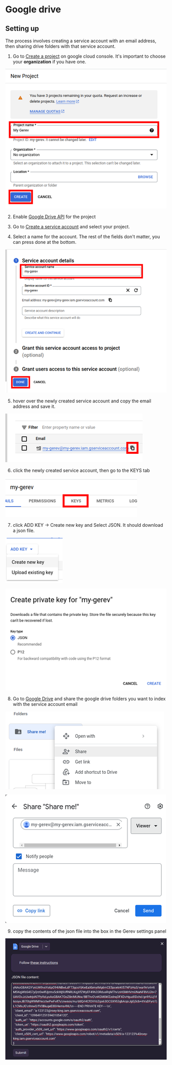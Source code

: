 # Google drive

## Setting up

The process involves creating a service account with an email address, then sharing drive folders with that service account.

1. Go to [Create a project](https://console.cloud.google.com/projectcreate?previousPage=%2Fprojectselector2%2Fiam-admin%2Fserviceaccounts%2Fcreate) on google cloud console. It's important to choose your **organization** if you have one.

![Create a project](./create-new-project.png)

2. Enable [Google Drive API](https://console.cloud.google.com/apis/library/drive.googleapis.com) for the project

<!-- (https://console.cloud.google.com/flows/enableapi?apiid=iam.googleapis.com&redirect=https://console.cloud.google.com&_ga=2.116924806.1008578598.1678803320-418131787.1678643755) -->

3. Go to [Create a service account](https://console.cloud.google.com/projectselector/iam-admin/serviceaccounts/create?walkthrough_id=iam--create-service-account&_ga=2.83190934.1008578598.1678803320-418131787.1678643755#step_index=1) and select your project.

4. Select a name for the account. The rest of the fields don't matter, you can press done at the bottom.

![Create service account](./create-service-account.png)

5. hover over the newly created service account and copy the email address and save it.

![Copy email address](./copy-email.png)

6. click the newly created service account, then go to the KEYS tab

![KEYS tab](./keys-tab.png)

7. click ADD KEY -> Create new key and Select JSON. It should download a json file.

![Create a key](./create-key.png)

![Select JSON](./create-key-json.png)

8. Go to [Google Drive](https://drive.google.com/) and share the google drive folders you want to index with the service account email

![Share drive folder](./google-drive-share.png)

![Share drive folder with the service account](./share-drive-folder.png)

9. copy the contents of the json file into the box in the Gerev settings panel

![Gerev settings page](./gerev-settings.png)
